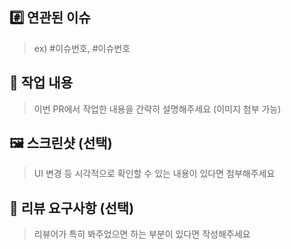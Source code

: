 ## #️⃣ 연관된 이슈

> ex) #이슈번호, #이슈번호

## 📝 작업 내용

> 이번 PR에서 작업한 내용을 간략히 설명해주세요 (이미지 첨부 가능)

## 🖼️ 스크린샷 (선택)

> UI 변경 등 시각적으로 확인할 수 있는 내용이 있다면 첨부해주세요

## 💬 리뷰 요구사항 (선택)

> 리뷰어가 특히 봐주었으면 하는 부분이 있다면 작성해주세요